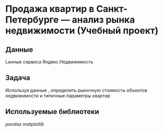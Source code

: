 #  Продажа квартир в Санкт-Петербурге — анализ рынка недвижимости (Учебный проект)

## Данные
Lанные сервиса Яндекс.Недвижимость

## Задача

Используя данные , определить рыночную стоимость объектов недвижимости и типичные параметры квартир

## Используемые библиотеки
*pandas*
*matplotlib*

